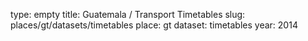 type: empty
title: Guatemala / Transport Timetables
slug: places/gt/datasets/timetables
place: gt
dataset: timetables
year: 2014

